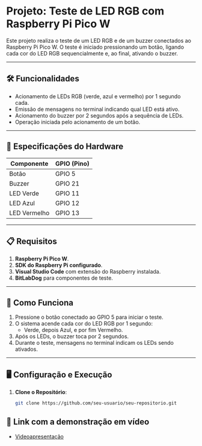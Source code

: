 # Projeto: Teste de LED RGB com Raspberry Pi Pico W

Este projeto realiza o teste de um LED RGB e de um buzzer conectados ao Raspberry Pi Pico W. O teste é iniciado pressionando um botão, ligando cada cor do LED RGB sequencialmente e, ao final, ativando o buzzer.

---

## 🛠️ **Funcionalidades**
- Acionamento de LEDs RGB (verde, azul e vermelho) por 1 segundo cada.
- Emissão de mensagens no terminal indicando qual LED está ativo.
- Acionamento do buzzer por 2 segundos após a sequência de LEDs.
- Operação iniciada pelo acionamento de um botão.

---

## 📑 **Especificações do Hardware**
| Componente      | GPIO (Pino)       |
|------------------|-------------------|
| Botão           | GPIO 5            |
| Buzzer          | GPIO 21           |
| LED Verde       | GPIO 11           |
| LED Azul        | GPIO 12           |
| LED Vermelho    | GPIO 13           |

---

## 📋 **Requisitos**
1. **Raspberry Pi Pico W**.
2. **SDK do Raspberry Pi configurado**.
3. **Visual Studio Code** com extensão do Raspberry instalada.
4. **BitLabDog** para componentes de teste.

---

## 🚀 **Como Funciona**
1. Pressione o botão conectado ao GPIO 5 para iniciar o teste.
2. O sistema acende cada cor do LED RGB por 1 segundo:
   - Verde, depois Azul, e por fim Vermelho.
3. Após os LEDs, o buzzer toca por 2 segundos.
4. Durante o teste, mensagens no terminal indicam os LEDs sendo ativados.

---

## 🖥️ **Configuração e Execução**
1. **Clone o Repositório**:
   ```bash
   git clone https://github.com/seu-usuario/seu-repositorio.git

## 🔗 **Link com a demonstração em vídeo**
- [Videoapresentação](https://www.youtube.com/shorts/PPQQb8wRUJ4)